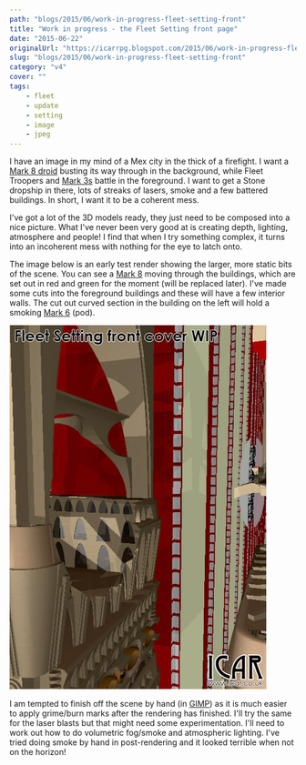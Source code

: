 ```yaml
---
path: "blogs/2015/06/work-in-progress-fleet-setting-front"
title: "Work in progress - the Fleet Setting front page"
date: "2015-06-22"
originalUrl: "https://icarrpg.blogspot.com/2015/06/work-in-progress-fleet-setting-front.html"
slug: "blogs/2015/06/work-in-progress-fleet-setting-front"
category: "v4"
cover: ""
tags:
    - fleet
    - update
    - setting
    - image
    - jpeg
---
```

I have an image in my mind of a Mex city in the thick of a firefight. I want a [Mark 8 droid](../2015-05-05-quite-unexpected-surprise-droid-mk8) busting its way through in the background, while Fleet Troopers and [Mark 3s](../2014-12-17-never-leave-well-enough-alone) battle in the foreground. I want to get a Stone dropship in there, lots of streaks of lasers, smoke and a few battered buildings. In short, I want it to be a coherent mess.  

I've got a lot of the 3D models ready, they just need to be composed into a nice picture. What I've never been very good at is creating depth, lighting, atmosphere and people! I find that when I try something complex, it turns into an incoherent mess with nothing for the eye to latch onto.   

The image below is an early test render showing the larger, more static bits of the scene. You can see a [Mark 8](../2015-05-05-quite-unexpected-surprise-droid-mk8) moving through the buildings, which are set out in red and green for the moment (will be replaced later). I've made some cuts into the foreground buildings and these will have a few interior walls. The cut out curved section in the building on the left will hold a smoking [Mark 6](../2015-01-06-droid-mk-6-pod-complete) (pod).  

![A rough render of the Fleet Setting front page; A Mark 8 prises between the narrow vertical streets of a Mex city.](./images/fleet-cover-wip.jpg)

I am tempted to finish off the scene by hand (in [GIMP](http://www.gimp.org/)) as it is much easier to apply grime/burn marks after the rendering has finished. I'll try the same for the laser blasts but that might need some experimentation. I'll need to work out how to do volumetric fog/smoke and atmospheric lighting. I've tried doing smoke by hand in post-rendering and it looked terrible when not on the horizon!